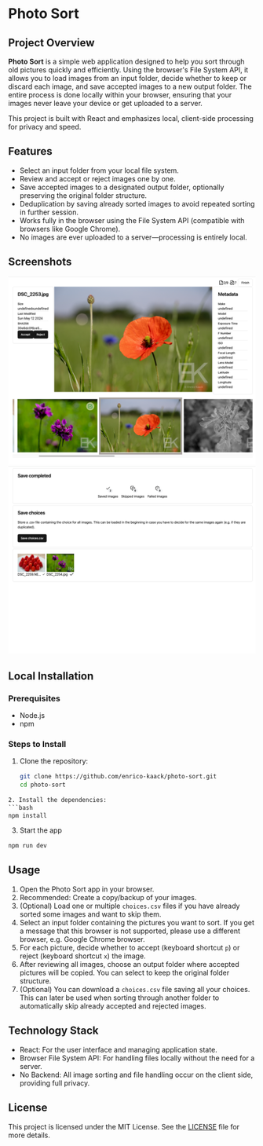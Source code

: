# Photo Sort

## Project Overview

**Photo Sort** is a simple web application designed to help you sort through old pictures quickly and efficiently. Using the browser's File System API, it allows you to load images from an input folder, decide whether to keep or discard each image, and save accepted images to a new output folder. The entire process is done locally within your browser, ensuring that your images never leave your device or get uploaded to a server.

This project is built with React and emphasizes local, client-side processing for privacy and speed.

## Features

- Select an input folder from your local file system.
- Review and accept or reject images one by one.
- Save accepted images to a designated output folder, optionally preserving the original folder structure.
- Deduplication by saving already sorted images to avoid repeated sorting in further session.
- Works fully in the browser using the File System API (compatible with browsers like Google Chrome).
- No images are ever uploaded to a server—processing is entirely local.

## Screenshots
![Review page screenshot. Showing the image and exif information and a image gallery with marked images as accepted and rejected.](./screenshots/review.png)
![Save page screenshot. Showing the result of the save process.](./screenshots/save.png)

## Local Installation

### Prerequisites

- Node.js
- npm

### Steps to Install

1. Clone the repository:
   ```bash
   git clone https://github.com/enrico-kaack/photo-sort.git
   cd photo-sort
```
2. Install the dependencies:
```bash
npm install
```
3. Start the app
```bash
npm run dev
```

## Usage
1. Open the Photo Sort app in your browser.
1. Recommended: Create a copy/backup of your images.
1. (Optional) Load one or multiple `choices.csv` files if you have already sorted some images and want to skip them.
1. Select an input folder containing the pictures you want to sort. If you get a message that this browser is not supported, please use a different browser, e.g. Google Chrome browser.
1. For each picture, decide whether to accept (keyboard shortcut `p`) or reject (keyboard shortcut `x`) the image.
1. After reviewing all images, choose an output folder where accepted pictures will be copied. You can select to keep the original folder structure.
1. (Optional) You can download a `choices.csv` file saving all your choices. This can later be used when sorting through another folder to automatically skip already accepted and rejected images.

## Technology Stack

- React: For the user interface and managing application state.
- Browser File System API: For handling files locally without the need for a server.
- No Backend: All image sorting and file handling occur on the client side, providing full privacy.

## License

This project is licensed under the MIT License. See the [LICENSE](LICENSE) file for more details.